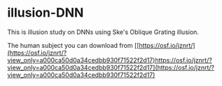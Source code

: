 # illusion-DNN

This is illusion study on DNNs using Ske's Oblique Grating illusion.

The human subject you can download from [[https://osf.io/jznrt/](https://osf.io/jznrt/?view_only=a000ca50d0a34cedbb930f71522f2d17)https://osf.io/jznrt/?view_only=a000ca50d0a34cedbb930f71522f2d17](https://osf.io/jznrt/?view_only=a000ca50d0a34cedbb930f71522f2d17)
